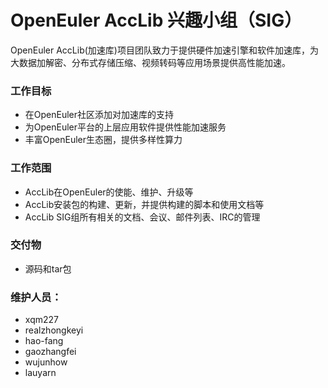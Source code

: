 
# OpenEuler AccLib 兴趣小组（SIG）

OpenEuler AccLib(加速库)项目团队致力于提供硬件加速引擎和软件加速库，为大数据加解密、分布式存储压缩、视频转码等应用场景提供高性能加速。

### 工作目标

 - 在OpenEuler社区添加对加速库的支持
 - 为OpenEuler平台的上层应用软件提供性能加速服务
 - 丰富OpenEuler生态圈，提供多样性算力

### 工作范围

 - AccLib在OpenEuler的使能、维护、升级等
 - AccLib安装包的构建、更新，并提供构建的脚本和使用文档等
 - AccLib SIG组所有相关的文档、会议、邮件列表、IRC的管理

### 交付物

 - 源码和tar包

### 维护人员：
  - xqm227
  - realzhongkeyi
  - hao-fang
  - gaozhangfei
  - wujunhow
  - lauyarn
